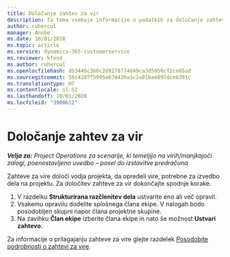 ```yaml
---
title: Določanje zahtev za vir
description: Ta tema vsebuje informacije o podatkih za določanje zahtev za vir.
author: ruhercul
manager: Annbe
ms.date: 10/01/2020
ms.topic: article
ms.service: dynamics-365-customerservice
ms.reviewer: kfend
ms.author: ruhercul
ms.openlocfilehash: db3446c360c2d9278774d49ca3d5950cf2ce85ad
ms.sourcegitcommit: 56c42d7f5995a674426a1c2a81bae897dceb391c
ms.translationtype: HT
ms.contentlocale: sl-SI
ms.lasthandoff: 10/01/2020
ms.locfileid: "3908612"
---
```

# <a name="define-resource-requirements"></a>Določanje zahtev za vir

_**Velja za:** Project Operations za scenarije, ki temeljijo na virih/manjkajoči zalogi, poenostavljeno uvedbo – posel do izstavitve predračuna_

Zahteve za vire določi vodja projekta, da opredeli vire, potrebne za izvedbo dela na projektu. Za določitev zahteve za vir dokončajte spodnje korake.

1.  V razdelku **Strukturirana razčlenitev dela** ustvarite eno ali več opravil.
2.  Vsakemu opravilu dodelite splošnega člana ekipe. V nalogah bodo posodobljen skupni napor člana projektne skupine.
3.  Na zavihku **Član ekipe** izberite člana ekipe in nato še možnost **Ustvari zahtevo**.

Za informacije o prilagajanju zahteve za vire glejte razdelek [Posodobite podrobnosti o zahtevi za vire](define-resource-requirements.md).